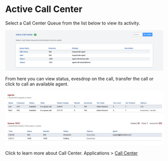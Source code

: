 # Active Call Center

Select a Call Center Queue from the list below to view its activity.

![image](../_static/images/Status/active_call_center/fusionpbx_active_call_center1.png)

From here you can view status, evesdrop on the call, transfer the call
or click to call an available agent.

![image](../_static/images/Status/active_call_center/fusionpbx_active_call_center_status.jpg)

Click to learn more about Call Center. Applications \> [Call
Center](/en/latest/applications/call_center.html)
